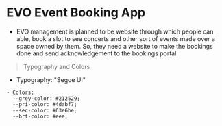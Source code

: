# EVO Event Booking App

- EVO management is planned to be website through which people can able, book a slot to see concerts and other sort of events made over a space owned by them. So, they need a website to make the bookings done and send acknowledgement to the bookings portal.

> Typography and Colors

- Typography: "Segoe UI"

```
- Colors:
  --grey-color: #212529;
  --pri-color: #4dabf7;
  --sec-color: #63e6be;
  --brt-color: #eee;
```
